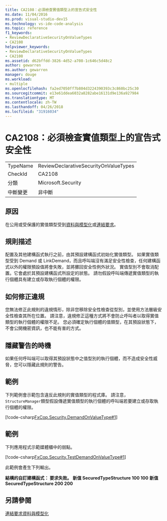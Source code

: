 ```yaml
---
title: CA2108：必須檢查實值類型上的宣告式安全性
ms.date: 11/04/2016
ms.prod: visual-studio-dev15
ms.technology: vs-ide-code-analysis
ms.topic: reference
f1_keywords:
- ReviewDeclarativeSecurityOnValueTypes
- CA2108
helpviewer_keywords:
- ReviewDeclarativeSecurityOnValueTypes
- CA2108
ms.assetid: d62bffdd-3826-4d52-a708-1c646c5d48c2
author: gewarren
ms.author: gewarren
manager: douge
ms.workload:
- multiple
ms.openlocfilehash: fa2ed7050ff7b804d3224390393c3c860bc25c30
ms.sourcegitcommit: e13e61ddea6032a8282abe16131d9e136a927984
ms.translationtype: MT
ms.contentlocale: zh-TW
ms.lasthandoff: 04/26/2018
ms.locfileid: "31916034"
---
```

# <a name="ca2108-review-declarative-security-on-value-types"></a>CA2108：必須檢查實值類型上的宣告式安全性
|||
|-|-|
|TypeName|ReviewDeclarativeSecurityOnValueTypes|
|CheckId|CA2108|
|分類|Microsoft.Security|
|中斷變更|非中斷|

## <a name="cause"></a>原因
 在公用或受保護的實值類型受到[資料與模型化](/dotnet/framework/data/index)或[連結要求](/dotnet/framework/misc/link-demands)。

## <a name="rule-description"></a>規則描述
 配置及其他建構函式執行之前，由其預設建構函式初始化實值類型。 如果實值類型受到 Demand 或 LinkDemand，而且呼叫端沒有滿足安全性檢查，任何建構函式以外的權限預設值將會失敗，並將擲回安全性例外狀況。 實值型別不會取消配置。它會處於其預設建構函式所設定的狀態。 請勿假設呼叫端傳遞實值類型的執行個體具有建立或存取執行個體的權限。

## <a name="how-to-fix-violations"></a>如何修正違規
 您無法修正此規則的違規情形，除非您移除安全性檢查從型別，並使用方法層級安全性檢查其所在位置。 請注意，違規修正這種方式將不會防止呼叫者以取得實值類型的執行個體的權限不足。 您必須確定執行個體的值類型，在其預設狀態下，不會公開機密資訊，也不能有害的方式。

## <a name="when-to-suppress-warnings"></a>隱藏警告的時機
 如果任何呼叫端可以取得其預設狀態中之值型別的執行個體，而不造成安全性威脅，您可以隱藏此規則的警告。

## <a name="example"></a>範例
 下列範例會示範包含違反此規則的實值類型的程式庫。 請注意，`StructureManager`類型假設傳遞實值類型的執行個體的呼叫端若要建立或存取執行個體的權限。

 [!code-csharp[FxCop.Security.DemandOnValueType#1](../code-quality/codesnippet/CSharp/ca2108-review-declarative-security-on-value-types_1.cs)]

## <a name="example"></a>範例
 下列應用程式示範媒體櫃中的弱點。

 [!code-csharp[FxCop.Security.TestDemandOnValueType#1](../code-quality/codesnippet/CSharp/ca2108-review-declarative-security-on-value-types_2.cs)]

 此範例會產生下列輸出。

 **結構的自訂建構函式： 要求失敗。** 
**新值 SecuredTypeStructure 100 100**
**新值 SecuredTypeStructure 200 200**
## <a name="see-also"></a>另請參閱
 [連結要求](/dotnet/framework/misc/link-demands)[資料與模型化](/dotnet/framework/data/index)